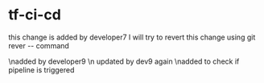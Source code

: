 # tf-ci-cd
this change is added by developer7
I will try to revert this change using git rever --<commit id> command

\nadded by developer9
\n updated by dev9 again
\nadded to check if pipeline is triggered

